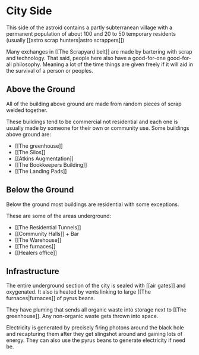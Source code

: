 # City Side

This side of the astroid contains a partly subterranean village with a permanent population of about 100 and 20 to 50 temporary residents (usually [[astro scrap hunters|astro scrappers]])

Many exchanges in [[The Scrapyard belt]] are made by bartering with scrap and technology. That said, people here also have a good-for-one good-for-all philosophy. Meaning a lot of the time things are given freely if it will aid in the survival of a person or peoples.

## Above the Ground

All of the building above ground are made from random pieces of scrap welded together.

These buildings tend to be commercial not residential and each one is usually made by someone for their own or community use. Some buildings above ground are:

- [[The greenhouse]]
- [[The Silos]]
- [[Atkins Augmentation]]
- [[The Bookkeepers Building]]
- [[The Landing Pads]]

## Below the Ground

Below the ground most buildings are residential with some exceptions.

These are some of the areas underground:

- [[The Residential Tunnels]]
- [[Community Halls]] + Bar
- [[The Warehouse]]
- [[The furnaces]]
- [[Healers office]]

## Infrastructure

The entire underground section of the city is sealed with [[air gates]] and oxygenated. It also is heated by vents linking to large [[The furnaces|furnaces]] of pyrus beans.

They have pluming that sends all organic waste into storage next to [[The greenhouse]]. Any non-organic waste gets thrown into space.

Electricity is generated by precisely firing photons around the black hole and recapturing them after they get slingshot around and gaining lots of energy. They can also use the pyrus beans to generate electricity if need be.
